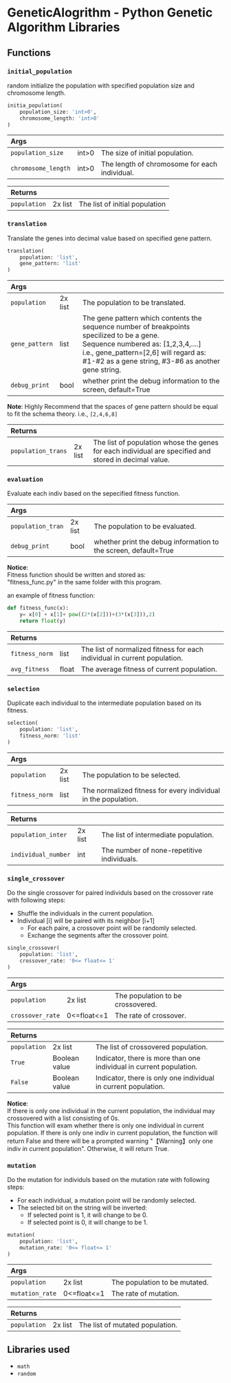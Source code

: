 # GeneticAlogrithm - Python Genetic Algorithm Libraries
## Functions
### `initial_population`  
random initialize the population with specified population size and chromosome length.  

```python
initia_population(
    population_size: 'int>0',
    chromosome_length: 'int>0'
)
```
   
| Args | | |
|:-|:-|:-|
|`population_size`| int>0 |The size of initial population.|
|`chromosome_length`|int>0|The length of chromosome for each individual.|

| Returns | | |
|:-|:-|:-|
|`population` | 2x list | The list of initial population |

### `translation`
Translate the genes into decimal value based on specified gene pattern.

```python
translation(
    population: 'list', 
    gene_pattern: 'list'
)
```
| Args | | |
|:-|:-|:-|
|`population`| 2x list  |The population to be translated.|
|`gene_pattern`| list | The gene pattern which contents the sequence number of breakpoints specilized to be a gene.<br>Sequence numbered as: [1,2,3,4,....]<br> i.e., gene_pattern=[2,6] will regard as: #1-#2 as a gene string, #3-#6 as another gene string.|
|`debug_print` | bool | whether print the debug information to the screen, default=True |

**Note**:
Highly Recommend that the spaces of gene pattern should be equal to fit the schema theory. i.e., `[2,4,6,8]`

| Returns | | |
|:-|:-|:-|
|`population_trans` | 2x list | The list of population whose the genes for each individual are specified and stored in decimal value.|

### `evaluation`
Evaluate each indiv based on the sepecified fitness function.  

| Args | | |
|:-|:-|:-|
|`population_tran`| 2x list  |The population to be evaluated.|
|`debug_print` | bool | whether print the debug information to the screen, default=True |

**Notice**:  
Fitness function should be written and stored as:   
"fitness_func.py" in the same folder with this program.  

an example of fitness function:  
```python
def fitness_func(x):
    y= x[0] + x[1]+ pow((2*(x[2]))+(3*(x[3])),2)
    return float(y)
```

| Returns | | |
|:-|:-|:-|
|`fitness_norm` | list | The list of normalized fitness for each individual in current population. |
|`avg_fitness` | float | The average fitness of current population. |

### `selection`
Duplicate each individual to the intermediate population based on its fitness.

```python
selection(
    population: 'list', 
    fitness_norm: 'list'
)
```

| Args | | |
|:-|:-|:-|
|`population`| 2x list  |The population to be selected.|
|`fitness_norm` | list | The normalized fitness for every individual in the population. |

| Returns | | |
|:-|:-|:-|
|`population_inter` | 2x list | The list of  intermediate population. |
|`individual_number` | int | The number of none-repetitive individuals. | 

### `single_crossover`
Do the single crossover for paired individuls based on the crossover rate with following steps:
- Shuffle the individuals in the current population.
- Individual [i] will be paired with its neighbor [i+1]
  - For each paire, a crossover point will be randomly selected.
  - Exchange the segments after the crossover point.

```python
single_crossover(
    population: 'list',
    crossover_rate: '0<= float<= 1'
)
```



| Args | | |
|:-|:-|:-|
|`population`| 2x list  |The population to be crossovered.|
|`crossover_rate` | 0<=float<=1 | The rate of crossover. |

| Returns | | |
|:-|:-|:-|
|`population` | 2x list | The list of crossovered population. |
|`True` | Boolean value | Indicator, there is more than one individual in current population. |
|`False` |Boolean value | Indicator, there is only one individual in current population. | 

**Notice**:  
If there is only one individual in the current population, the individual may crossovered with a list consisting of 0s.   
This function will exam whether there is only one individual in current population. If there is only one indiv in current population, the function will return False and there will be a prompted warning "【Warning】only one indiv in current population". Otherwise, it will return True.  

### `mutation`
Do the mutation for individuls based on the mutation rate with following steps:
- For each individual, a mutation point will be randomly selected.
- The selected bit on the string will be inverted:  
  - If selected point is 1, it will change to be 0.
  - If selected point is 0, it will change to be 1.

```python
mutation(
    population: 'list',
    mutation_rate: '0<= float<= 1'
)
```

| Args | | |
|:-|:-|:-|
|`population`| 2x list  |The population to be mutated.|
|`mutation_rate` | 0<=float<=1 | The rate of mutation. |

| Returns | | |
|:-|:-|:-|
|`population` | 2x list | The list of mutated population. |

## Libraries used
- `math`  
- `random` 